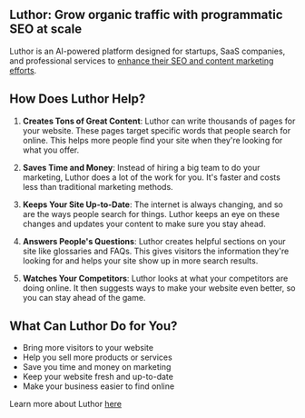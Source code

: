 ## Luthor: Grow organic traffic with programmatic SEO at scale

Luthor is an AI-powered platform designed for startups, SaaS companies, and professional services to [enhance their SEO and content marketing efforts](https://luthor.ai).

## How Does Luthor Help?
1. **Creates Tons of Great Content**: Luthor can write thousands of pages for your website. These pages target specific words that people search for online. This helps more people find your site when they're looking for what you offer.

2. **Saves Time and Money**: Instead of hiring a big team to do your marketing, Luthor does a lot of the work for you. It's faster and costs less than traditional marketing methods.

3. **Keeps Your Site Up-to-Date**: The internet is always changing, and so are the ways people search for things. Luthor keeps an eye on these changes and updates your content to make sure you stay ahead.

4. **Answers People's Questions**: Luthor creates helpful sections on your site like glossaries and FAQs. This gives visitors the information they're looking for and helps your site show up in more search results.

5. **Watches Your Competitors**: Luthor looks at what your competitors are doing online. It then suggests ways to make your website even better, so you can stay ahead of the game.

## What Can Luthor Do for You?
- Bring more visitors to your website
- Help you sell more products or services
- Save you time and money on marketing
- Keep your website fresh and up-to-date
- Make your business easier to find online

Learn more about Luthor [here](https://luthor.ai/)
